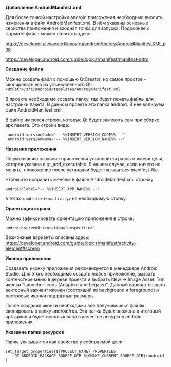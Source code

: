 **Добавление AndroidManifest.xml**

Для более тонкой настройки android приложения необходимо вносить изменения в файл AndroidManifest.xml. В нём указаны основные свойства приложения и входная точка для запуска. Подробнее о формате файла можно почитать здесь: 

https://developer.alexanderklimov.ru/android/theory/AndroidManifestXML.php

https://developer.android.com/guide/topics/manifest/manifest-intro

**Создание файла**

Можно создать файл с помощью QtCreator, но самое простое - скопировать его из установленного Qt: ``<QtPath>/src/android/templates/AndroidManifest.xml``

В проекте необходимо создать папку, где будут лежать файлы для настройки пакета. В данном проекте это папка android. В неё копируем файл AndroidManifest.xml.

В файле имеются строки, которые Qt будет заменять сам при сборке apk пакета. Это строки вида:

```
 android:versionCode="-- %%INSERT_VERSION_CODE%% --"
 android:versionName="-- %%INSERT_VERSION_NAME%% --"
```

**Название приложения**

По умолчанию название приложения установится равным имени цели, которая указана в qt_add_executable. В нашем случае, если ничего не менять, приложение после установки будет называться manifest-file.

Чтобы это исправить меняем в файле AndroidManifest.xml строчку

```
android:label="-- %%INSERT_APP_NAME%% --"
```
в тегах `<android>` и `<activity>` на необходимую строку.

**Ориентация экрана**

Можно зафиксировать ориентацию приложения в строке:

```
android:screenOrientation="unspecified"
```

Возможные варианты описаны здесь: https://developer.android.com/guide/topics/manifest/activity-element#screen


**Иконка приложения**

Создавать иконку приложения рекомендуется в менеджере Android Studio. Для этого необходимо создать любое приложение, вызвать контекстное меню в дереве проекта и выбрать New -> Image Asset. Тип иконки "Launcher Icons (Adaptive and Legacy)". Данный вариант создаст векторный вариант иконки (состоящий из background и foreground) и растровые иконки под разные размеры.

После создания иконки необходимо все получившиеся файлы скопировать в папку android/res. Эта папка будет вложена в итоговый apk архив и будет использована в качестве ресурсов android-приложения.

**Указание папки ресурсов**

Папка указывается как свойство у собираемой цели:

```
set_target_properties(${PROJECT_NAME} PROPERTIES
    QT_ANDROID_PACKAGE_SOURCE_DIR ${CMAKE_CURRENT_SOURCE_DIR}/android
)
```

